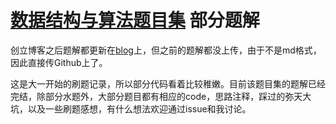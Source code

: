 # [数据结构与算法题目集](https://pintia.cn/problem-sets/15/problems/type/7) 部分题解
创立博客之后题解都更新在[blog](https://starlitrover.xyz/categories/PTA-%E6%95%B0%E6%8D%AE%E7%BB%93%E6%9E%84%E4%B8%8E%E7%AE%97%E6%B3%95%E9%A2%98%E7%9B%AE%E9%9B%86/)上，但之前的题解都没上传，由于不是md格式，因此直接传Github上了。

这是大一开始的刷题记录，所以部分代码看着比较稚嫩。目前该题目集的题解已经完结，除部分水题外，大部分题目都有相应的code，思路注释，踩过的弥天大坑，以及一些刷题感想，有什么想法欢迎通过issue和我讨论。
